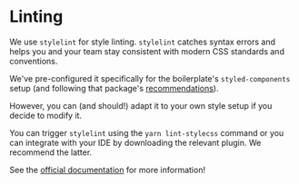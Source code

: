 # Linting

We use `stylelint` for style linting. `stylelint` catches syntax errors and helps you and your team stay consistent with modern CSS standards and conventions.

We've pre-configured it specifically for the boilerplate's `styled-components` setup (and following that package's [recommendations](https://www.styled-components.com/docs/tooling#stylelint)).

However, you can (and should!) adapt it to your own style setup if you decide to modify it.

You can trigger `stylelint` using the `yarn lint-stylecss` command or you can integrate with your IDE by downloading the relevant plugin. We recommend the latter.

See the [official documentation](https://stylelint.io/) for more information!

